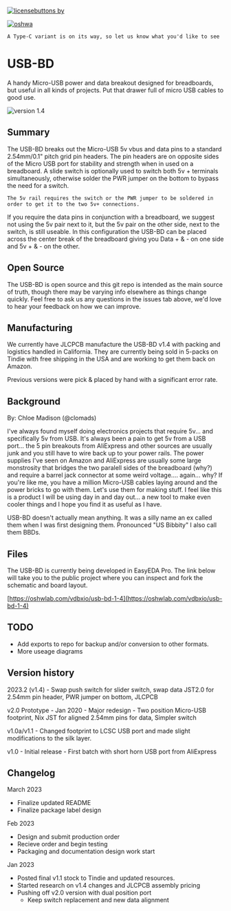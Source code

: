 [![licensebuttons by](https://licensebuttons.net/l/by-sa/3.0/88x31.png)](https://creativecommons.org/licenses/by-sa/4.0)

[![oshwa](https://img.shields.io/badge/US000128-OSHWA-blue?style=for-the-badge)](https://certification.oshwa.org/us000128.html)

`A Type-C variant is on its way, so let us know what you'd like to see`


# USB-BD
A handy Micro-USB power and data breakout designed for breadboards, but useful in all kinds of projects. Put that drawer full of micro USB cables to good use.

![version 1.4](https://img.shields.io/badge/2023-v1.4-blue?style=for-the-badge)


## Summary
The USB-BD breaks out the Micro-USB 5v vbus and data pins to a standard 2.54mm/0.1" pitch grid pin headers. The pin headers are on opposite sides of the Micro USB port for stability and strength when in used on a breadboard. A slide switch is optionally used to switch both 5v + terminals simultaneously, otherwise solder the PWR jumper on the bottom to bypass the need for a switch. 

`The 5v rail requires the switch or the PWR jumper to be soldered in order to get it to the two 5v+ connections.`

If you require the data pins in conjunction with a breadboard, we suggest not using the 5v pair next to it, but the 5v pair on the other side, next to the switch, is still useable. In this configuration the USB-BD can be placed across the center break of the breadboard giving you Data + & - on one side and 5v + & - on the other. 

## Open Source

The USB-BD is open source and this git repo is intended as the main source of truth, though there may be varying info elsewhere as things change quickly. Feel free to ask us any questions in the issues tab above, we'd love to hear your feedback on how we can improve. 

## Manufacturing

We currently have JLCPCB manufacture the USB-BD v1.4 with packing and logistics handled in California. They are currently being sold in 5-packs on Tindie with free shipping in the USA and are working to get them back on Amazon. 

Previous versions were pick & placed by hand with a significant error rate.

## Background

By: Chloe Madison (@clomads)

I've always found myself doing electronics projects that require 5v... and specifically 5v from USB. It's always been a pain to get 5v from a USB port... the 5 pin breakouts from AliExpress and other sources are usually junk and you still have to wire back up to your power rails. The power supplies I've seen on Amazon and AliExpress are usually some large monstrosity that bridges the two paralell sides of the breadboard (why?) and require a barrel jack connector at some weird voltage.... again... why? If you're like me, you have a million Micro-USB cables laying around and the power bricks to go with them. Let's use them for making stuff. I feel like this is a product I will be using day in and day out... a new tool to make even cooler things and I hope you find it as useful as I have. 

USB-BD doesn't actually mean anything. It was a silly name an ex called them when I was first designing them. Pronounced "US Bibbity" I also call them BBDs.

## Files

The USB-BD is currently being developed in EasyEDA Pro. The link below will take you to the public project where you can inspect and fork the schematic and board layout.

[https://oshwlab.com/vdbxio/usb-bd-1-4](https://oshwlab.com/vdbxio/usb-bd-1-4)

## TODO

- Add exports to repo for backup and/or conversion to other formats.
- More useage diagrams

## Version history

2023.2 (v1.4) - Swap push switch for slider switch, swap data JST2.0 for 2.54mm pin header, PWR jumper on bottom, JLCPCB 

v2.0 Prototype - Jan 2020 - Major redesign - Two position Micro-USB footprint, Nix JST for aligned 2.54mm pins for data, Simpler switch

v1.0a/v1.1 - Changed footprint to LCSC USB port and made slight modifications to the silk layer.

v1.0 - Initial release - First batch with short horn USB port from AliExpress


## Changelog

March 2023
- Finalize updated README
- Finalize package label design

Feb 2023
- Design and submit production order
- Recieve order and begin testing
- Packaging and documentation design work start

Jan 2023 
- Posted final v1.1 stock to Tindie and updated resources.
- Started research on v1.4 changes and JLCPCB assembly pricing
- Pushing off v2.0 version with dual position port
  - Keep switch replacement and new data alignment



